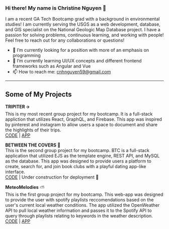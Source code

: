 ### Hi there! My name is Christine Nguyen 👋
<!--
**cnhnguyen59/cnhnguyen59** is a ✨ _special_ ✨ repository because its `README.md` (this file) appears on your GitHub profile.

Here are some ideas to get you started:

- 🔭 I’m currently working on ...
- 🌱 I’m currently learning ...
- 👯 I’m looking to collaborate on ...
- 🤔 I’m looking for help with ...
- 💬 Ask me about ...
- 📫 How to reach me: ...
- 😄 Pronouns: ...
- ⚡ Fun fact: ...
-->
I am a recent GA Tech Bootcamp grad with a background in environmental studies! I am currently serving the USGS as a web development, database, and GIS specialist on the National Geologic Map Database project. I have a passion for solving problems, continuous learning, and working with people! Feel free to reach out for any collaborations or questions! 

- 🔭 I’m currently looking for a position with more of an emphasis on programming
- 🌱 I’m currently learning UI/UX concepts and different frontend frameworks such as Angular and Vue
- 📫 How to reach me: cnhnguyen59@gmail.com

----

## Some of My Projects

**TRIPITER** ✈️
<br>
This is my most recent group project for my bootcamp. It is a full-stack appliction that utilizes React, GraphQL, and   Firebase. This app was inspired by pinterest and instagram to allow users a space to document and share the highlights   of their trips.
<br>
[CODE](https://github.com/cnhnguyen59/tripiter) | [APP](https://tripiter.herokuapp.com/)

**BETWEEN THE COVERS** 📖
<br>
This is the second group project for my bootcamp. BTC is a full-stack application that utilized EJS as the template engine, REST API, and MySQL as the database. This app was designed to provide users a platform to create, search for, and join book clubs with a playful dating app-like interface.
<br>
[CODE](https://github.com/acuson/between-the-covers) | Under construction for deployment 🚧 

**MeteoMelodies** ⛅
<br>
This is the first group project for my bootcamp. This web-app was designed to provide the user with spotify playlists   reccomendations based on the user's current local weather conditions. The app utilized the OpenWeather API to pull       local weather information and passes it to the Spotify API to query through playlists relating to keywords in the       weather description.
<br>
[CODE](https://github.com/acuson/meteo-melodies) | [APP](https://acuson.github.io/meteo-melodies/)





